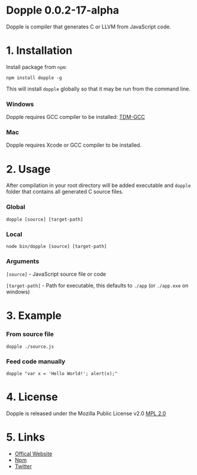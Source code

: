 # Dopple 0.0.2-17-alpha

Dopple is compiler that generates C or LLVM from JavaScript code.

# 1. Installation

Install package from `npm`:

	npm install dopple -g

This will install `dopple` globally so that it may be run from the command line.

### Windows

Dopple requires GCC compiler to be installed: [TDM-GCC](http://tdm-gcc.tdragon.net/download)

### Mac

Dopple requires Xcode or GCC compiler to be installed.

# 2. Usage 
	
After compilation in your root directory will be added executable and `dopple` folder that contains all generated C source files.

### Global

	dopple [source] [target-path]
	
### Local

	node bin/dopple [source] [target-path]
	
### Arguments

`[source]` - JavaScript source file or code

`[target-path]` - Path for executable, this defaults to `./app` (or `./app.exe` on windows)

# 3. Example

### From source file

	dopple ./source.js

### Feed code manually

	dopple "var x = 'Hello World!'; alert(x);"
	
# 4. License

Dopple is released under the Mozilla Public License v2.0 [MPL 2.0](https://www.mozilla.org/MPL/2.0/)

# 5. Links 
	
* [Offical Website](http://infinite-games.com/)
* [Npm](https://www.npmjs.org/package/dopple)
* [Twitter](https://twitter.com/ArthurShefer)

